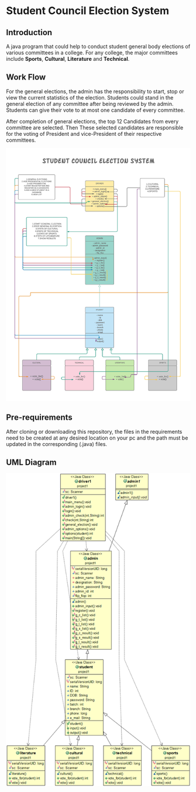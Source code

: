 # Student Council Election System

## Introduction
A java program that could help to conduct student general body elections of various committees in a college. For any college, the major committees include **Sports**, **Cultural**, **Literature** and **Technical**. 

## Work Flow
For the general elections, the admin has the responsibility to start, stop or view the current statistics of the election. Students could stand in the general election of any committee after being reviewed by the admin. Students can give their vote to at most one candidate of every committee.

After completion of general elections, the top 12 Candidates from every committee are selected. Then These selected candidates are responsible for the voting of President and vice-President of their respective committees.


![Work Flow](work_flow.jpg)

## Pre-requirements
After cloning or downloading this repository, the files in the requirements need to be created at any desired location on your pc and the path must be updated in the corresponding (.java) files. 


## UML Diagram

![uml](class_diagram.png)
